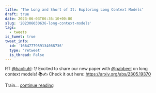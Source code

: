 ```yaml
---
title: 'The Long and Short of It: Exploring Long Context Models'
draft: true
date: 2023-06-03T06:36:10+00:00
slug: '202306030636-long-context-models'
tags:
  - tweets
is_tweet: true
tweet_info:
  id: '1664777959134068736'
  type: 'retweet'
  is_thread: False
---
```




RT [@haoliuhl](https://x.com/haoliuhl): 1/ Excited to share our new paper with [@pabbeel](https://x.com/pabbeel) on long context models! 📚✍️ Check it out here: <https://arxiv.org/abs/2305.19370>

Train… [continue reading](https://x.com/sytelus/status/1664777959134068736)
